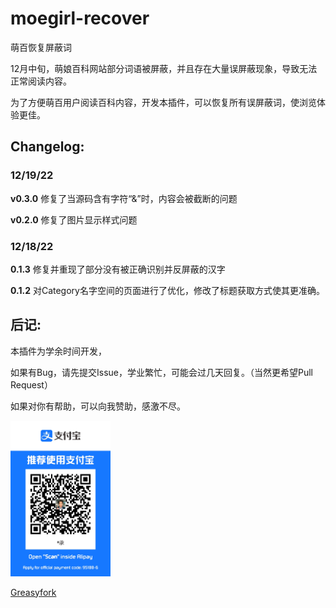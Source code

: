 # moegirl-recover
萌百恢复屏蔽词

12月中旬，萌娘百科网站部分词语被屏蔽，并且存在大量误屏蔽现象，导致无法正常阅读内容。

为了方便萌百用户阅读百科内容，开发本插件，可以恢复所有误屏蔽词，使浏览体验更佳。

## Changelog:

### 12/19/22

**v0.3.0** 修复了当源码含有字符“&”时，内容会被截断的问题

**v0.2.0** 修复了图片显示样式问题

### 12/18/22

**0.1.3** 修复并重现了部分没有被正确识别并反屏蔽的汉字

**0.1.2** 对Category名字空间的页面进行了优化，修改了标题获取方式使其更准确。

## 后记:

本插件为学余时间开发，

如果有Bug，请先提交Issue，学业繁忙，可能会过几天回复。（当然更希望Pull Request）

如果对你有帮助，可以向我赞助，感激不尽。

<img width="160" src="1671349699.jpg" alt="logo">

[Greasyfork](https://greasyfork.org/en/scripts/456762-%E8%90%8C%E7%99%BE%E6%81%A2%E5%A4%8D%E5%B1%8F%E8%94%BD%E8%AF%8D)
